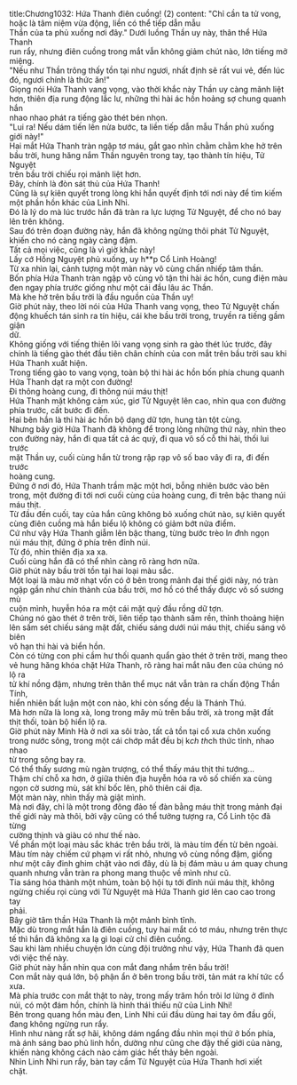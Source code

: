 title:Chương1032: Hứa Thanh điên cuồng! (2)
content:
"Chỉ cần ta tử vong, hoặc là tâm niệm vừa động, liền có thể tiếp dẫn mẫu<br>Thần của ta phủ xuống nơi đây." Dưới luồng Thần uy này, thân thể Hứa Thanh<br>run rẩy, nhưng điên cuồng trong mắt vẫn không giảm chút nào, lớn tiếng mở<br>miệng.<br>"Nếu như Thần trông thấy tồn tại như ngươi, nhất định sẽ rất vui vẻ, đến lúc<br>đó, ngươi chính là thức ăn!"<br>Giọng nói Hứa Thanh vang vọng, vào thời khắc này Thần uy càng mãnh liệt<br>hơn, thiên địa rung động lắc lư, những thi hài ác hồn hoảng sợ chung quanh hắn<br>nhao nhao phát ra tiếng gào thét bén nhọn.<br>"Lui ra! Nếu dám tiến lên nửa bước, ta liền tiếp dẫn mẫu Thần phủ xuống<br>giới này!"<br>Hai mắt Hứa Thanh tràn ngập tơ máu, gắt gao nhìn chằm chằm khe hở trên<br>bầu trời, hung hăng nắm Thần nguyên trong tay, tạo thành tín hiệu, Tử Nguyệt<br>trên bầu trời chiếu rọi mãnh liệt hơn.<br>Đây, chính là đòn sát thủ của Hứa Thanh!<br>Cũng là sự kiên quyết trong lòng khi hắn quyết định tới nơi này để tìm kiếm<br>một phần hồn khác của Linh Nhi.<br>Đó là lý do mà lúc trước hắn đã tràn ra lực lượng Tử Nguyệt, để cho nó bay<br>lên trên không.<br>Sau đó trên đoạn đường này, hắn đã không ngừng thôi phát Tử Nguyệt,<br>khiến cho nó càng ngày càng đậm.<br>Tất cả mọi việc, cũng là vì giờ khắc này!<br>Lấy cớ Hồng Nguyệt phủ xuống, uy h**p Cổ Linh Hoàng!<br>Từ xa nhìn lại, cảnh tượng một màn này vô cùng chấn nhiếp tâm thần.<br>Bốn phía Hứa Thanh tràn ngập vô cùng vô tận thi hài ác hồn, cung điện màu<br>đen ngay phía trước giống như một cái đầu lâu ác Thần.<br>Mà khe hở trên bầu trời là đầu nguồn của Thần uy!<br>Giờ phút này, theo lời nói của Hứa Thanh vang vọng, theo Tử Nguyệt chấn<br>động khuếch tán sinh ra tín hiệu, cái khe bầu trời trong, truyền ra tiếng gầm giận<br>dữ.<br>Không giống với tiếng thiên lôi vang vọng sinh ra gào thét lúc trước, đây<br>chính là tiếng gào thét đầu tiên chân chính của con mắt trên bầu trời sau khi<br>Hứa Thanh xuất hiện.<br>Trong tiếng gào to vang vọng, toàn bộ thi hài ác hồn bốn phía chung quanh<br>Hứa Thanh dạt ra một con đường!<br>Đi thông hoàng cung, đi thông núi máu thịt!<br>Hứa Thanh mặt không cảm xúc, giơ Tử Nguyệt lên cao, nhìn qua con đường<br>phía trước, cất bước đi đến.<br>Hai bên hắn là thi hài ác hồn bộ dạng dữ tợn, hung tàn tột cùng.<br>Nhưng bây giờ Hứa Thanh đã không để trong lòng những thứ này, nhìn theo<br>con đường này, hắn đi qua tất cả ác quỷ, đi qua vô số cỗ thi hài, thối lui trước<br>mặt Thần uy, cuối cùng hắn từ trong rập rạp vô số bao vây đi ra, đi đến trước<br>hoàng cung.<br>Đứng ở nơi đó, Hứa Thanh trầm mặc một hơi, bỗng nhiên bước vào bên<br>trong, một đường đi tới nơi cuối cùng của hoàng cung, đi trên bậc thang núi<br>máu thịt.<br>Từ đầu đến cuối, tay của hắn cũng không bỏ xuống chút nào, sự kiên quyết<br>cùng điên cuồng mà hắn biểu lộ không có giảm bớt nửa điểm.<br>Cứ như vậy Hứa Thanh giẫm lên bậc thang, từng bước trèo l*n đ*nh ngọn<br>núi máu thịt, đứng ở phía trên đỉnh núi.<br>Từ đó, nhìn thiên địa xa xa.<br>Cuối cùng hắn đã có thể nhìn càng rõ ràng hơn nữa.<br>Giờ phút này bầu trời tồn tại hai loại màu sắc.<br>Một loại là màu mờ nhạt vốn có ở bên trong mảnh đại thế giới này, nó tràn<br>ngập gần như chín thành của bầu trời, mơ hồ có thể thấy được vô số sương mù<br>cuộn mình, huyễn hóa ra một cái mặt quỷ đầu rồng dữ tợn.<br>Chúng nó gào thét ở trên trời, liên tiếp tạo thành sấm rền, thỉnh thoảng hiện<br>lên sấm sét chiếu sáng mặt đất, chiếu sáng dưới núi máu thịt, chiếu sáng vô biên<br>vô hạn thi hài và biển hồn.<br>Còn có từng con phi cầm hư thối quanh quẩn gào thét ở trên trời, mang theo<br>vẻ hung hăng khóa chặt Hứa Thanh, rõ ràng hai mắt nâu đen của chúng nó lộ ra<br>tử khí nồng đậm, nhưng trên thân thể mục nát vẫn tràn ra chấn động Thần Tính,<br>hiển nhiên bất luận một con nào, khi còn sống đều là Thánh Thú.<br>Mà hơn nữa là long xà, long trong mây mù trên bầu trời, xà trong mặt đất<br>thịt thối, toàn bộ hiển lộ ra.<br>Giờ phút này Minh Hà ở nơi xa sôi trào, tất cả tồn tại cổ xưa chôn xuống<br>trong nước sông, trong một cái chớp mắt đều bị k*ch th*ch thức tỉnh, nhao nhao<br>từ trong sông bay ra.<br>Có thể thấy sương mù ngàn trượng, có thể thấy máu thịt thi tướng...<br>Thậm chí chỗ xa hơn, ở giữa thiên địa huyễn hóa ra vô số chiến xa cùng<br>ngọn cờ sương mù, sát khí bốc lên, phô thiên cái địa.<br>Một màn này, nhìn thấy mà giật mình.<br>Mà nơi đây, chỉ là một trong đông đảo tế đàn bằng máu thịt trong mảnh đại<br>thế giới này mà thôi, bởi vậy cũng có thể tưởng tượng ra, Cổ Linh tộc đã từng<br>cường thịnh và giàu có như thế nào.<br>Về phần một loại màu sắc khác trên bầu trời, là màu tím đến từ bên ngoài.<br>Màu tím này chiếm cứ phạm vi rất nhỏ, nhưng vô cùng nồng đậm, giống<br>như một cây đinh ghim chặt vào nơi đây, dù là bị đám màu u ám quay chung<br>quanh nhưng vẫn tràn ra phong mang thuộc về mình như cũ.<br>Tia sáng hóa thành một nhúm, toàn bộ hội tụ tới đỉnh núi máu thịt, không<br>ngừng chiếu rọi cùng với Tử Nguyệt mà Hứa Thanh giơ lên cao cao trong tay<br>phải.<br>Bây giờ tâm thần Hứa Thanh là một mảnh bình tĩnh.<br>Mặc dù trong mắt hắn là điên cuồng, tuy hai mắt có tơ máu, nhưng trên thực<br>tế thì hắn đã không xa lạ gì loại cử chỉ điên cuồng.<br>Sau khi làm nhiều chuyện lớn cùng đội trưởng như vậy, Hứa Thanh đã quen<br>với việc thế này.<br>Giờ phút này hắn nhìn qua con mắt đang nhắm trên bầu trời!<br>Con mắt này quá lớn, bộ phận ẩn ở bên trong bầu trời, tản mát ra khí tức cổ<br>xưa.<br>Mà phía trước con mắt thật to này, trong mấy trăm hồn trôi lơ lửng ở đỉnh<br>núi, có một đám hồn, chính là hình thái thiếu nữ của Linh Nhi!<br>Bên trong quang hồn màu đen, Linh Nhi cúi đầu dùng hai tay ôm đầu gối,<br>đang không ngừng run rẩy.<br>Hình như nàng rất sợ hãi, không dám ngẩng đầu nhìn mọi thứ ở bốn phía,<br>mà ánh sáng bao phủ linh hồn, dường như cũng che đậy thế giới của nàng,<br>khiến nàng không cách nào cảm giác hết thảy bên ngoài.<br>Nhìn Linh Nhi run rẩy, bàn tay cầm Tử Nguyệt của Hứa Thanh hơi xiết<br>chặt.